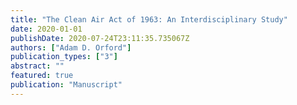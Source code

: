 ```yaml
---
title: "The Clean Air Act of 1963: An Interdisciplinary Study"
date: 2020-01-01
publishDate: 2020-07-24T23:11:35.735067Z
authors: ["Adam D. Orford"]
publication_types: ["3"]
abstract: ""
featured: true
publication: "Manuscript"
---
```


